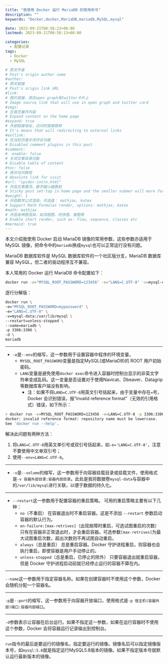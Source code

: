 ```yaml
---
title: "我使用 Docker 运行 MariaDB 的常用命令"
description: ""
keywords: "Docker,docker,MariaDB,mariadb,MySQL,mysql"

date: 2023-09-21T00:58:13+08:00
lastmod: 2023-09-21T00:58:13+08:00

categories:
  - 配置记录
tags:
  - Docker
  - MySQL

# 原文作者
# Post's origin author name
#author:
# 原文链接
# Post's origin link URL
#link:
# 图片链接，用在open graph和twitter卡片上
# Image source link that will use in open graph and twitter card
#imgs:
# 在首页展开内容
# Expand content on the home page
#expand: true
# 外部链接地址，访问时直接跳转
# It's means that will redirecting to external links
#extlink:
# 在当前页面关闭评论功能
# Disabled comment plugins in this post
#comment:
#  enable: false
# 关闭文章目录功能
# Disable table of content
#toc: false
# 绝对访问路径
# Absolute link for visit
#url: "spider-intro.html"
# 开启文章置顶，数字越小越靠前
# Sticky post set-top in home page and the smaller nubmer will more forward.
#weight: 1
# 开启数学公式渲染，可选值： mathjax, katex
# Support Math Formulas render, options: mathjax, katex
#math: mathjax
# 开启各种图渲染，如流程图、时序图、类图等
# Enable chart render, such as: flow, sequence, classes etc
#mermaid: true
---
```


本文介绍我使用 Docker 启动 MariaDB 镜像的常用参数，这些参数亦适用于 MySQL 镜像，把命令中的`mariadb`换成`mysql`也可以正常运行没有问题。

MariaDB 数据库软件是 MySQL 数据库软件的一个社区版分支，MariaDB 数据库兼容 MySQL，但二者的驱动程序互不兼容。

<!--more-->

本人常用的 Docker 运行 MariaDB 命令配置如下：

  ```sh
  docker run -e="MYSQL_ROOT_PASSWORD=123456" -e="LANG=C.UTF-8" -v=mysql-data:/var/lib/mysql --restart=unless-stopped --name=mariadb -p 3306:3306 -d mariadb
  ```

  逐行分解版：

  ```sh
  docker run \
  -e="MYSQL_ROOT_PASSWORD=mypassword" \
  -e="LANG=C.UTF-8" \
  -v=mysql-data:/var/lib/mysql \
  --restart=unless-stopped \
  --name=mariadb \
  -p 3306:3306 \
  -d \
  mariadb
  ```

---

+ `-e`是`--env`的缩写，这一参数用于设置容器中程序的环境变量。
  + `MYSQL_ROOT_PASSWORD`变量是指定MySQL(或MariaDB)的 ROOT 用户初始密码。
  + `LANG`变量是避免使用`docker exec`命令进入容器时控制台显示的非英文字符串变成乱码。这一变量是否设置对于使用Navicat、Dbeaver、Datagrip等数据库客户端没有影响。
    + 注：如果不将`LANG=C.UTF-8`用英文引号括起来，由于变量中存在`=`号，Docker 会识别错误，报“invalid reference format”（无效的引用格式）错误，如下所示：

```sh
> docker run -e=MYSQL_ROOT_PASSWORD=123456 -e=LANG=C.UTF-8 -p 3306:3306 -d mariadb
docker: invalid reference format: repository name must be lowercase.
See 'docker run --help'.
```

解决此问题有两种方法：

1. 将`LANG=C.UTF-8`用英文单引号或双引号括起来，如`-e='LANG=C.UTF-8'`，注意不要使用中文单双引号；
2. 使用`--env=LANG=C.UTF-8`。

---

+ `-v`是`--volume`的缩写，这一参数用于向容器挂载目录或挂载文件，使用格式是`-v 容器外部目录:容器内部目录`。此处是我将数据卷`mysql-data`与容器中的`/var/lib/mysql`进行关联，以便于数据的持久化。

---

+ `--restart`这一参数用于配置容器的重启策略。
  可用的重启策略主要有以下几种：
  + `no`（不重启）
在容器退出时不重启容器。这是不添加 `--restart` 参数启动容器的默认行为。
  + `on-failure:[max-retrives]`（出现故障时重启，可选试图重启的次数）
只有在容器非正常退出时，才会重启容器。可选参数`[max-retrives]`为最大试图重启次数，超出次数则不再试图自动重启。
  + `always`（总是重启）
总是重启容器。Docker 守护进程重启，则容器也会执行重启，即使容器是用户手动停止的。
  + `unless-stopped`（总是重启，已停止的除外）
只要容器退出就重启容器，但是 Docker 守护进程启动前就已经停止运行的容器不算在内。

---

`--name`这一参数用于指定容器名称。如果在创建容器时不使用这个参数，Docker 会随机分配一个容器名。

---

`-p`是`--port`的缩写，这一参数用于向容器开放端口，使用格式是`-p 宿主机(容器外部)端口:容器内部端口`。

---

`-d`参数表示让容器在后台运行。如果不指定这一参数，如果在运行容器时不使用这个参数，Docker 会将容器运行记录输出到控制台。

---
`run`指令的最后是要运行的镜像名，指定要运行的镜像。镜像名后可以指定镜像版本号，如`mysql:5.8`就是指定运行MySQL5.8版本的镜像。如果不指定版本号就默认运行最新版本的镜像。

